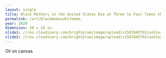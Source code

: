 ```yaml
---
layout: single
title: Black Mothers in the United States Die at Three to Four Times the Rate of White Mothers
permalink: /art/blackmomuswhitemom
year: 2020
dimension: 20 x 16 in.
slide1: //res.cloudinary.com/brightplum/image/upload/v1587845792/ashleyjan/2020/blackmothers.jpg
slide2: //res.cloudinary.com/brightplum/image/upload/v1587845792/ashleyjan/2020/blackmothers.jpg
---
```


Oil on canvas

